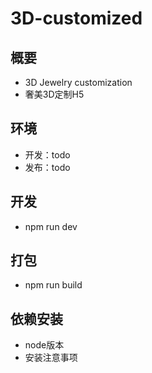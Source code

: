 # 3D-customized

## 概要

- 3D Jewelry customization 
- 奢美3D定制H5

## 环境

- 开发：todo
- 发布：todo

## 开发

- npm run dev

## 打包

- npm run build

## 依赖安装

- node版本
- 安装注意事项
